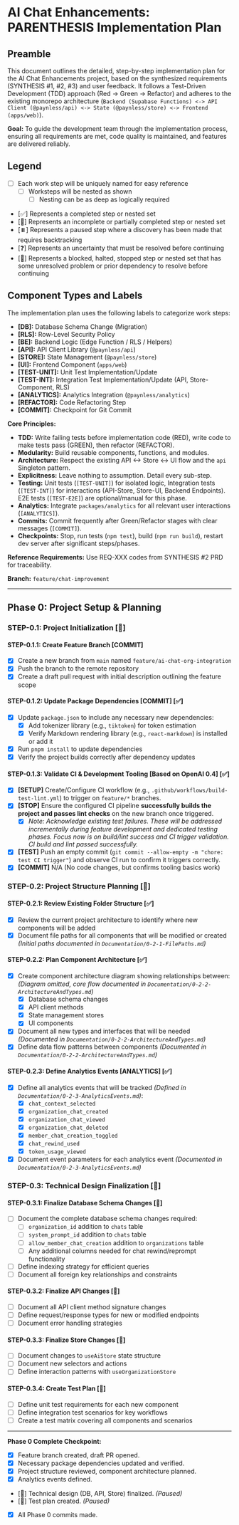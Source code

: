 # AI Chat Enhancements: PARENTHESIS Implementation Plan

## Preamble

This document outlines the detailed, step-by-step implementation plan for the AI Chat Enhancements project, based on the synthesized requirements (SYNTHESIS #1, #2, #3) and user feedback. It follows a Test-Driven Development (TDD) approach (Red -> Green -> Refactor) and adheres to the existing monorepo architecture (`Backend (Supabase Functions) <-> API Client (@paynless/api) <-> State (@paynless/store) <-> Frontend (apps/web)`).

**Goal:** To guide the development team through the implementation process, ensuring all requirements are met, code quality is maintained, and features are delivered reliably.

## Legend

*   [ ] Each work step will be uniquely named for easy reference 
    *   [ ] Worksteps will be nested as shown
        *   [ ] Nesting can be as deep as logically required 
*   [✅] Represents a completed step or nested set
*   [🚧] Represents an incomplete or partially completed step or nested set
*   [⏸️] Represents a paused step where a discovery has been made that requires backtracking 
*   [❓] Represents an uncertainty that must be resolved before continuing 
*   [🚫] Represents a blocked, halted, stopped step or nested set that has some unresolved problem or prior dependency to resolve before continuing

## Component Types and Labels

The implementation plan uses the following labels to categorize work steps:

* **[DB]:** Database Schema Change (Migration)
* **[RLS]:** Row-Level Security Policy
* **[BE]:** Backend Logic (Edge Function / RLS / Helpers)
* **[API]:** API Client Library (`@paynless/api`)
* **[STORE]:** State Management (`@paynless/store`)
* **[UI]:** Frontend Component (`apps/web`)
* **[TEST-UNIT]:** Unit Test Implementation/Update
* **[TEST-INT]:** Integration Test Implementation/Update (API, Store-Component, RLS)
* **[ANALYTICS]:** Analytics Integration (`@paynless/analytics`)
* **[REFACTOR]:** Code Refactoring Step
* **[COMMIT]:** Checkpoint for Git Commit

**Core Principles:**

*   **TDD:** Write failing tests before implementation code (RED), write code to make tests pass (GREEN), then refactor (REFACTOR).
*   **Modularity:** Build reusable components, functions, and modules.
*   **Architecture:** Respect the existing API <-> Store <-> UI flow and the `api` Singleton pattern.
*   **Explicitness:** Leave nothing to assumption. Detail every sub-step.
*   **Testing:** Unit tests (`[TEST-UNIT]`) for isolated logic, Integration tests (`[TEST-INT]`) for interactions (API-Store, Store-UI, Backend Endpoints). E2E tests (`[TEST-E2E]`) are optional/manual for this phase.
*   **Analytics:** Integrate `packages/analytics` for all relevant user interactions (`[ANALYTICS]`).
*   **Commits:** Commit frequently after Green/Refactor stages with clear messages (`[COMMIT]`).
*   **Checkpoints:** Stop, run tests (`npm test`), build (`npm run build`), restart dev server after significant steps/phases.

**Reference Requirements:** Use REQ-XXX codes from SYNTHESIS #2 PRD for traceability.

**Branch:** `feature/chat-improvement` 

---

## Phase 0: Project Setup & Planning

### STEP-0.1: Project Initialization [🚧]

#### STEP-0.1.1: Create Feature Branch [COMMIT]
* [X] Create a new branch from `main` named `feature/ai-chat-org-integration`
* [X] Push the branch to the remote repository
* [X] Create a draft pull request with initial description outlining the feature scope

#### STEP-0.1.2: Update Package Dependencies [COMMIT] [✅]
* [X] Update `package.json` to include any necessary new dependencies:
  * [X] Add tokenizer library (e.g., `tiktoken`) for token estimation
  * [X] Verify Markdown rendering library (e.g., `react-markdown`) is installed or add it
* [X] Run `pnpm install` to update dependencies
* [X] Verify the project builds correctly after dependency updates

#### STEP-0.1.3: Validate CI & Development Tooling [Based on OpenAI 0.4] [✅]
* [X] **[SETUP]** Create/Configure CI workflow (e.g., `.github/workflows/build-test-lint.yml`) to trigger on `feature/*` branches.
* [X] **[STOP]** Ensure the configured CI pipeline **successfully builds the project and passes lint checks** on the new branch once triggered.
    * [X] *Note: Acknowledge existing test failures. These will be addressed incrementally during feature development and dedicated testing phases. Focus now is on build/lint success and CI trigger validation. CI build and lint passed successfully.* 
* [X] **[TEST]** Push an empty commit (`git commit --allow-empty -m "chore: test CI trigger"`) and observe CI run to confirm it triggers correctly.
* [X] **[COMMIT]** N/A (No code changes, but confirms tooling basics work)

### STEP-0.2: Project Structure Planning [🚧]

#### STEP-0.2.1: Review Existing Folder Structure [✅]
* [X] Review the current project architecture to identify where new components will be added
* [X] Document file paths for all components that will be modified or created *(Initial paths documented in `Documentation/0-2-1-FilePaths.md`)*

#### STEP-0.2.2: Plan Component Architecture [✅]
* [X] Create component architecture diagram showing relationships between: *(Diagram omitted, core flow documented in `Documentation/0-2-2-ArchitectureAndTypes.md`)*
  * [X] Database schema changes
  * [X] API client methods
  * [X] State management stores
  * [X] UI components
* [X] Document all new types and interfaces that will be needed *(Documented in `Documentation/0-2-2-ArchitectureAndTypes.md`)*
* [X] Define data flow patterns between components *(Documented in `Documentation/0-2-2-ArchitectureAndTypes.md`)*

#### STEP-0.2.3: Define Analytics Events [ANALYTICS] [✅]
* [X] Define all analytics events that will be tracked *(Defined in `Documentation/0-2-3-AnalyticsEvents.md`)*:
  * [X] `chat_context_selected`
  * [X] `organization_chat_created`
  * [X] `organization_chat_viewed`
  * [X] `organization_chat_deleted`
  * [X] `member_chat_creation_toggled`
  * [X] `chat_rewind_used`
  * [X] `token_usage_viewed`
* [X] Document event parameters for each analytics event *(Documented in `Documentation/0-2-3-AnalyticsEvents.md`)*

### STEP-0.3: Technical Design Finalization [🚫]

#### STEP-0.3.1: Finalize Database Schema Changes [🚫]
* [ ] Document the complete database schema changes required:
  * [ ] `organization_id` addition to `chats` table
  * [ ] `system_prompt_id` addition to `chats` table
  * [ ] `allow_member_chat_creation` addition to `organizations` table
  * [ ] Any additional columns needed for chat rewind/reprompt functionality
* [ ] Define indexing strategy for efficient queries
* [ ] Document all foreign key relationships and constraints

#### STEP-0.3.2: Finalize API Changes [🚫]
* [ ] Document all API client method signature changes
* [ ] Define request/response types for new or modified endpoints
* [ ] Document error handling strategies

#### STEP-0.3.3: Finalize Store Changes [🚫]
* [ ] Document changes to `useAiStore` state structure
* [ ] Document new selectors and actions
* [ ] Define interaction patterns with `useOrganizationStore`

#### STEP-0.3.4: Create Test Plan [🚫]
* [ ] Define unit test requirements for each new component
* [ ] Define integration test scenarios for key workflows
* [ ] Create a test matrix covering all components and scenarios

--- 

**Phase 0 Complete Checkpoint:**
*   [X] Feature branch created, draft PR opened.
*   [X] Necessary package dependencies updated and verified.
*   [X] Project structure reviewed, component architecture planned.
*   [X] Analytics events defined.
*   [🚫] Technical design (DB, API, Store) finalized. *(Paused)*
*   [🚫] Test plan created. *(Paused)*
*   [X] All Phase 0 commits made. 